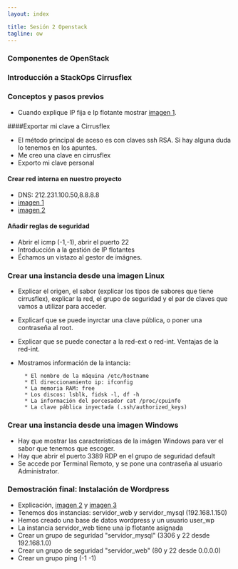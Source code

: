 ```yaml
---
layout: index

title: Sesión 2 Openstack	
tagline: ow
---
```

### Componentes de OpenStack

### Introducción a StackOps Cirrusflex

### Conceptos y pasos previos

* Cuando explique IP fija e Ip flotante mostrar [imagen 1](img/imagen1.jpg).

####Exportar mi clave a Cirrusflex

* El método principal de aceso es con claves ssh RSA. Si hay alguna duda lo tenemos en los apuntes.
* Me creo una clave en cirrusflex
* Exporto mi clave personal

#### Crear red interna en nuestro proyecto

* DNS:  212.231.100.50,8.8.8.8 
* [imagen 1](img/s2_1.png)
* [imagen 2](img/s2_2.png)

#### Añadir reglas de seguridad

* Abrir el icmp (-1,-1), abrir el puerto 22
* Introducción a la gestión de IP flotantes
* Échamos un vistazo al gestor de imágnes.

### Crear una instancia desde una imagen Linux

* Explicar el origen, el sabor (explicar los tipos de sabores que tiene cirrusflex), explicar la red, el grupo de seguridad y el par de claves que vamos a utilizar para acceder.
* Explicarf que se puede inyrctar una clave pública, o poner una contraseña al root.
* Explicar que se puede conectar a la red-ext o red-int. Ventajas de la red-int.
* Mostramos información de la intancia:
    	
		* El nombre de la máquina /etc/hostname
		* El direccionamiento ip: ifconfig
		* La memoria RAM: free
		* Los discos: lsblk, fidsk -l, df -h
		* La información del porcesador cat /proc/cpuinfo
		* La clave páblica inyectada (.ssh/authorized_keys)

### Crear una instancia desde una imagen Windows

* Hay que mostrar las características de la imágen Windows para ver el sabor que tenemos que escoger.
* Hay que abrir el puerto 3389 RDP en el grupo de seguridad default
* Se accede por Terminal Remoto, y se pone una contraseña al usuario Administrator.

### Demostración final: Instalación de Wordpress

* Explicación, [imagen 2](img/imagen2.jpg) y [imagen 3](img/imagen3.jpg)
* Tenemos dos instancias: servidor_web y servidor_mysql (192.168.1.150)
* Hemos creado una base de datos wordpress y un usuario user_wp
* La instancia servidor_web tiene una ip flotante asignada
* Crear un grupo de seguridad "servidor_mysql" (3306 y 22 desde 192.168.1.0)
* Crear un grupo de seguridad "servidor_web" (80 y 22 desde 0.0.0.0)
* Crear un grupo ping (-1 -1)